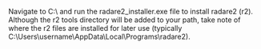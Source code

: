 Navigate to C:\ and run the radare2_installer.exe file to install radare2 (r2).
Although the r2 tools directory will be added to your path, take note of where
the r2 files are installed for later use
(typically C:\Users\username\AppData\Local\Programs\radare2). 